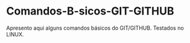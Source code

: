 # Comandos-B-sicos-GIT-GITHUB
Apresento aqui alguns comandos básicos do GIT/GITHUB. Testados no LINUX.
